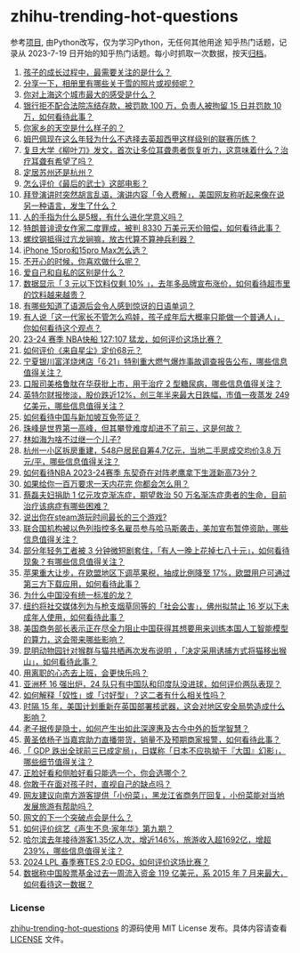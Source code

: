 # zhihu-trending-hot-questions
参考[项目](https://github.com/justjavac/zhihu-trending-hot-questions), 由Python改写，仅为学习Python，无任何其他用途
知乎热门话题，记录从 2023-7-19
日开始的知乎热门话题。每小时抓取一次数据，按天[归档](./data)。
<!-- BEGIN -->
<!-- 最后更新时间 2024-01-28 02:23:14.625274 -->
1. [孩子的成长过程中，最需要关注的是什么？](https://www.zhihu.com/question/639545231)
1. [分享一下，相册里有哪些关于雪的照片或视频呢？](https://www.zhihu.com/question/640680722)
1. [你对上海这个城市最大的感受是什么？](https://www.zhihu.com/question/570650821)
1. [银行拒不配合法院冻结存款，被罚款 100 万，负责人被拘留 15 日并罚款 10 万，如何看待此事？](https://www.zhihu.com/question/641247945)
1. [你家乡的天空是什么样子的？](https://www.zhihu.com/question/641372337)
1. [姆巴佩现在这么年轻为什么不选择去英超西甲这样级别的联赛历练？](https://www.zhihu.com/question/637319547)
1. [复旦大学《柳叶刀》发文，首次让多位耳聋患者恢复听力，这意味着什么？治疗耳聋有希望了吗？](https://www.zhihu.com/question/641296126)
1. [定居苏州还是杭州？](https://www.zhihu.com/question/637468030)
1. [怎么评价《最后的武士》这部电影？](https://www.zhihu.com/question/641153216)
1. [拜登演讲时突然胡言乱语，演讲内容「令人费解」，美国网友称听起来像在说另一种语言，发生了什么？](https://www.zhihu.com/question/641518848)
1. [人的手指为什么是5根，有什么进化学意义吗？](https://www.zhihu.com/question/31178576)
1. [特朗普诽谤女作家二度罪成，被判 8330 万美元天价赔偿，如何看待此事？](https://www.zhihu.com/question/641487510)
1. [螺纹钢抵得过亢龙锏嘛，放古代算不算神兵利器？](https://www.zhihu.com/question/634785011)
1. [iPhone 15pro和15pro Max怎么选？](https://www.zhihu.com/question/637938852)
1. [不开心的时候，你喜欢做什么呢？](https://www.zhihu.com/question/639484843)
1. [爱自己和自私的区别是什么？](https://www.zhihu.com/question/640809541)
1. [数据显示「 3 元以下饮料仅剩 10% 」，去年多品牌宣布涨价，如何看待超市里的饮料越来越贵？](https://www.zhihu.com/question/641327515)
1. [有哪些知道了语源后会令人感到惊讶的日语单词？](https://www.zhihu.com/question/571448170)
1. [有人说「这一代家长不管怎么鸡娃，孩子成年后大概率只能做一个普通人」，你如何看待这个观点？](https://www.zhihu.com/question/641217735)
1. [23-24 赛季 NBA快船 127:107 猛龙，如何评价这场比赛？](https://www.zhihu.com/question/641460450)
1. [如何评价《来自星尘》定价68元？](https://www.zhihu.com/question/641296676)
1. [宁夏银川富洋烧烤店「6·21」特别重大燃气爆炸事故调查报告公布，哪些信息值得关注？](https://www.zhihu.com/question/641518290)
1. [口服司美格鲁肽在华获批上市，用于治疗 2 型糖尿病，哪些信息值得关注？](https://www.zhihu.com/question/641345958)
1. [英特尔财报惨淡，股价跌近12%，创三年半来最大日跌幅，市值一夜蒸发 249 亿美元，哪些信息值得关注？](https://www.zhihu.com/question/641430171)
1. [如何看待中国与新加坡互免签证？](https://www.zhihu.com/question/641155861)
1. [珠峰是世界第一高峰，但其攀登难度却进不了前三，这是何故？](https://www.zhihu.com/question/638858982)
1. [林如海为啥不过继一个儿子?](https://www.zhihu.com/question/403095506)
1. [杭州一小区拆房重建，548户居民自筹4.7亿元，当地二手房成交均价3.8 万元/平，哪些信息值得关注？](https://www.zhihu.com/question/641464817)
1. [如何看待NBA 2023-24赛季 东契奇在对阵老鹰拿下生涯新高73分？](https://www.zhihu.com/question/641469291)
1. [如果给你一百万要求一天内花完 你都会怎么用？](https://www.zhihu.com/question/634202879)
1. [蔡磊夫妇捐助 1 亿元攻克渐冻症，期望救治 50 万名渐冻症患者的生命，目前治疗该病症有哪些困难？](https://www.zhihu.com/question/641465431)
1. [说出你在steam游玩时间最长的三个游戏?](https://www.zhihu.com/question/634392977)
1. [联合国机构被以色列指控多名雇员参与哈马斯袭击，美加宣布暂停资助，哪些信息值得关注？](https://www.zhihu.com/question/641512132)
1. [部分年轻务工者被 3 分钟微短剧套住，「有人一晚上花掉七八十元」，如何看待现象？有哪些信息值得关注？](https://www.zhihu.com/question/641295651)
1. [苹果重大让步，在欧盟地区下调苹果税，抽成比例降至 17%，欧盟用户可通过第三方下载应用，如何看待此事？](https://www.zhihu.com/question/641464795)
1. [为什么中国没有统一标准的龙？](https://www.zhihu.com/question/641412259)
1. [纽约将社交媒体列为与枪支烟草同等的「社会公害」，佛州拟禁止 16 岁以下未成年人使用，如何看待此事？](https://www.zhihu.com/question/641473165)
1. [美国商务部长表示正在尽全力阻止中国获得其想要用来训练本国人工智能模型的算力，这会带来哪些影响？](https://www.zhihu.com/question/641548009)
1. [昆明动物园针对猴群与猫共栖再次发布说明 ，「决定采用诱捕方式将猫移出猴山」，如何看待此事？](https://www.zhihu.com/question/641469488)
1. [用离职的心态去上班，会更快乐吗？](https://www.zhihu.com/question/641400008)
1. [亚洲杯 16 强出炉，24 队只有中国队和印度队没进球，如何评价两队表现？](https://www.zhihu.com/question/641300405)
1. [如何解释「奴性」或「讨好型」？这二者有什么相关性吗？](https://www.zhihu.com/question/641330204)
1. [时隔 15 年，美国计划重新在英国部署核武器，这会对地区安全局势造成什么影响？](https://www.zhihu.com/question/641523230)
1. [老子据传是隐士，如何产生出如此深邃惠及古今中外的哲学智慧？](https://www.zhihu.com/question/641469456)
1. [黄圣依杨子当嘉宾助力直播带货，销量不及预期商家报警，如何看待此事？](https://www.zhihu.com/question/641462469)
1. [「 GDP 跌出全球前三已成定局」，日媒称「日本不应执拗于『大国』幻影」，哪些细节值得关注？](https://www.zhihu.com/question/641491755)
1. [正脸好看和侧脸好看只能选一个，你会选哪个？](https://www.zhihu.com/question/640297803)
1. [你敢于在面对孩子时，直视自己的缺点吗？](https://www.zhihu.com/question/640768684)
1. [网友建议向南方游客提供「小份菜」，黑龙江省商务厅回复，小份菜能对当地发展旅游有帮助吗？](https://www.zhihu.com/question/641476391)
1. [网文的下一个突破点会是什么？](https://www.zhihu.com/question/640577758)
1. [如何评价综艺《声生不息·家年华》第九期？](https://www.zhihu.com/question/641479900)
1. [哈尔滨去年接待游客1.35亿人次，增近146%，旅游收入超1692亿，增超239%，哪些信息值得关注？](https://www.zhihu.com/question/641349289)
1. [2024 LPL 春季赛TES 2:0 EDG，如何评价这场比赛？](https://www.zhihu.com/question/641543836)
1. [数据称中国股票基金过去一周流入资金 119 亿美元，系 2015 年 7 月来最大，如何看待这一数据？](https://www.zhihu.com/question/641348125)
<!-- END -->
### License
[zhihu-trending-hot-questions](https://github.com/yaogengzhu/zhihu-trending-hot-questions)
的源码使用 MIT License 发布。具体内容请查看 [LICENSE](./LICENSE) 文件。
